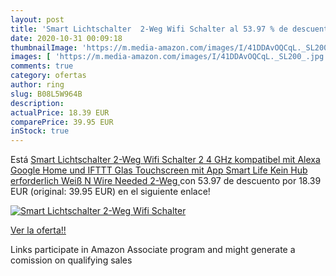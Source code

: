```yaml
---
layout: post
title: 'Smart Lichtschalter  2-Weg Wifi Schalter al 53.97 % de descuento'
date: 2020-10-31 00:09:18
thumbnailImage: 'https://m.media-amazon.com/images/I/41DDAvOQCqL._SL200_.jpg'
images: [ 'https://m.media-amazon.com/images/I/41DDAvOQCqL._SL200_.jpg' ]
comments: true
category: ofertas
author: ring
slug: B08L5W964B
description:
actualPrice: 18.39 EUR
comparePrice: 39.95 EUR
inStock: true
---
```


Está [Smart Lichtschalter  2-Weg Wifi Schalter  2 4 GHz  kompatibel mit Alexa Google Home und IFTTT  Glas Touchscreen mit App Smart Life Kein Hub erforderlich  Weiß  N Wire Needed   2-Weg ](https://www.amazon.de/dp/B08L5W964B/?tag=tolees0ca-21) con 53.97 de descuento por 18.39 EUR (original: 39.95 EUR) en el siguiente enlace!

[![Smart Lichtschalter  2-Weg Wifi Schalter](https://m.media-amazon.com/images/I/41DDAvOQCqL._SL200_.jpg)](https://www.amazon.de/dp/B08L5W964B/?tag=tolees0ca-21)

[Ver la oferta!!](https://www.amazon.de/dp/B08L5W964B/?tag=tolees0ca-21)

Links participate in Amazon Associate program and might generate a comission on qualifying sales


